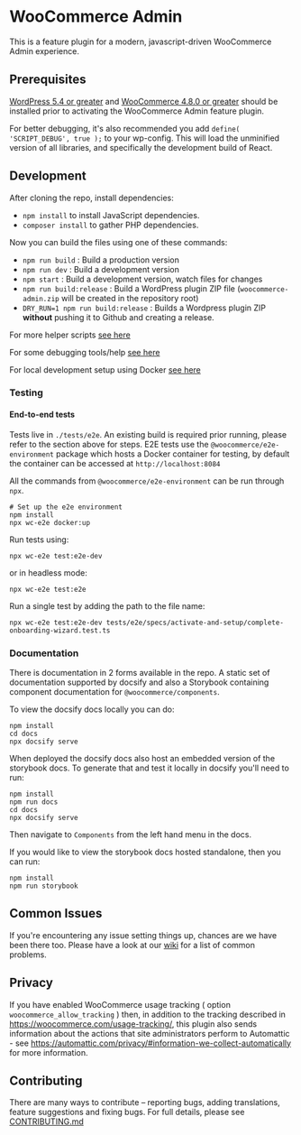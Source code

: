 # WooCommerce Admin

This is a feature plugin for a modern, javascript-driven WooCommerce Admin experience.

## Prerequisites

[WordPress 5.4 or greater](https://wordpress.org/download/) and [WooCommerce 4.8.0 or greater](https://wordpress.org/plugins/woocommerce/) should be installed prior to activating the WooCommerce Admin feature plugin.

For better debugging, it's also recommended you add `define( 'SCRIPT_DEBUG', true );` to your wp-config. This will load the unminified version of all libraries, and specifically the development build of React.

## Development

After cloning the repo, install dependencies:

-   `npm install` to install JavaScript dependencies.
-   `composer install` to gather PHP dependencies.

Now you can build the files using one of these commands:

-   `npm run build` : Build a production version
-   `npm run dev` : Build a development version
-   `npm start` : Build a development version, watch files for changes
-   `npm run build:release` : Build a WordPress plugin ZIP file (`woocommerce-admin.zip` will be created in the repository root)
-   `DRY_RUN=1 npm run build:release` : Builds a Wordpress plugin ZIP **without** pushing it to Github and creating a release.

For more helper scripts [see here](./CONTRIBUTING.md#helper-scripts)

For some debugging tools/help [see here](./CONTRIBUTING.md#debugging)

For local development setup using Docker [see here](./docker/wc-admin-wp-env/README.md)

### Testing

#### End-to-end tests

Tests live in `./tests/e2e`. An existing build is required prior running, please refer to the section above for steps. E2E tests use the `@woocommerce/e2e-environment` package which hosts a Docker container for testing, by default the container can be accessed at `http://localhost:8084`

All the commands from `@woocommerce/e2e-environment` can be run through `npx`.

```
# Set up the e2e environment
npm install
npx wc-e2e docker:up
```

Run tests using:

```
npx wc-e2e test:e2e-dev
```

or in headless mode:

```
npx wc-e2e test:e2e
```

Run a single test by adding the path to the file name:

```
npx wc-e2e test:e2e-dev tests/e2e/specs/activate-and-setup/complete-onboarding-wizard.test.ts
```

### Documentation

There is documentation in 2 forms available in the repo. A static set of documentation supported by docsify and also a Storybook containing component documentation for `@woocommerce/components`.

To view the docsify docs locally you can do:

```
npm install
cd docs
npx docsify serve
```

When deployed the docsify docs also host an embedded version of the storybook docs. To generate that and test it locally in docsify you'll need to run:

```
npm install
npm run docs
cd docs
npx docsify serve
```

Then navigate to `Components` from the left hand menu in the docs.

If you would like to view the storybook docs hosted standalone, then you can run:

```
npm install
npm run storybook
```

## Common Issues

If you're encountering any issue setting things up, chances are we have been there too. Please have a look at our [wiki](https://github.com/woocommerce/woocommerce-admin/wiki/Common-Issues) for a list of common problems.

## Privacy

If you have enabled WooCommerce usage tracking ( option `woocommerce_allow_tracking` ) then, in addition to the tracking described in https://woocommerce.com/usage-tracking/, this plugin also sends information about the actions that site administrators perform to Automattic - see https://automattic.com/privacy/#information-we-collect-automatically for more information.

## Contributing

There are many ways to contribute – reporting bugs, adding translations, feature suggestions and fixing bugs. For full details, please see [CONTRIBUTING.md](./CONTRIBUTING.md)

